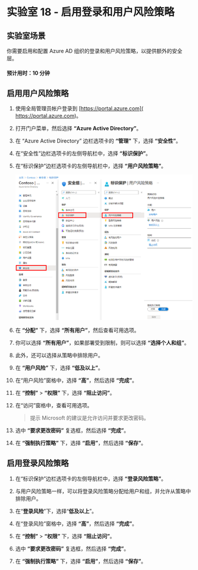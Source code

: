 ﻿---
lab:
    title: '18 - 启用登录和用户风险策略'
    learning path: '02'
    module: '模块 04 - 管理 Azure AD 标识保护'
---

# 实验室 18 - 启用登录和用户风险策略

## 实验室场景

你需要启用和配置 Azure AD 组织的登录和用户风险策略，以提供额外的安全层。

#### 预计用时：10 分钟

## 启用用户风险策略

1. 使用全局管理员帐户登录到 [https://portal.azure.com]( https://portal.azure.com)。

1. 打开门户菜单，然后选择 **“Azure Active Directory”**。

1. 在 “Azure Active Directory” 边栏选项卡的 **“管理”** 下，选择 **“安全性”**。

1. 在“安全性”边栏选项卡的左侧导航栏中，选择 **“标识保护”**。

1. 在“标识保护”边栏选项卡的左侧导航栏中，选择 **“用户风险策略”**。

    ![显示“用户风险策略”页的屏幕图像，其中突出显示了浏览路径](./media/lp2-mod4-browse-to-identity-protection.png)

1. 在 **“分配”** 下，选择 **“所有用户”**，然后查看可用选项。

1. 你可以选择 **“所有用户”**，如果部署受到限制，则可以选择 **“选择个人和组”**。

1. 此外，还可以选择从策略中排除用户。

1. 在 **“用户风险”** 下，选择 **“低及以上”**。

1. 在“用户风险”窗格中，选择 **“高”**，然后选择 **“完成”**。

1. 在 **“控制”** > **“权限”** 下，选择 **“阻止访问”**。

1. 在“访问”窗格中，查看可用选项。

    >提示
    >Microsoft 的建议是允许访问并要求更改密码。

1. 选中 **“要求更改密码”** 复选框，然后选择 **“完成”**。

1. 在 **“强制执行策略”** 下，选择 **“启用”**，然后选择 **“保存”**。

## 启用登录风险策略

1. 在“标识保护”边栏选项卡的左侧导航栏中，选择 **“登录风险策略”**。

1. 与用户风险策略一样，可以将登录风险策略分配给用户和组，并允许从策略中排除用户。

1. 在“**登录风险**”下，选择“**低及以上**”。

1. 在“登录风险”窗格中，选择 **“高”**，然后选择 **“完成”**。

1. 在 **“控制”** > **“权限”** 下，选择 **“阻止访问”**。

1. 选中 **“要求更改密码”** 复选框，然后选择 **“完成”**。

1. 在 **“强制执行策略”** 下，选择 **“启用”**，然后选择 **“保存”**。
